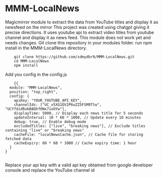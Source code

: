 # MMM-LocalNews
Magicmirror module to extract the data from YouTube titles and display it as newsfeed on the mirror
This project was created using chatgpt giving it precise directions. 
It uses youtube api to extract video titles from youtube channel and display it as news feed. 
This module does not work yet and needs changes. 
Git clone this repository in your modules folder.
run npm install in the MMM-LocalNews directory.

``` 
    git clone https://github.com/sdmydbr9/MMM-LocalNews.git
    cd MMM-LocalNews
    npm install
```
Add you config in the config.js
``` 
    {{
  module: "MMM-LocalNews",
  position: "top_right",
  config: {
    apiKey: "YOUR_YOUTUBE_API_KEY",
    channelIds: ["UC_x5XG1OV2P6uZZ5FSM9Ttw", "UCYfdidRxbB8Qhf0Nx7ioOYw"],
    displayTime: 5000, // Display each news title for 5 seconds
    updateInterval: 10 * 60 * 1000, // Update every 10 minutes
    debug: true, // Enable debug mode
    excludedTitles: ["live", "breaking news"], // Exclude titles containing "live" or "breaking news"
    cacheFile: "localNewsCache.json", // Cache file for storing fetched data
    cacheExpiry: 60 * 60 * 1000 // Cache expiry time: 1 hour
  }
}


```

Replace your api key with a valid api key obtained from google developer console and replace the YouTube channel id 
